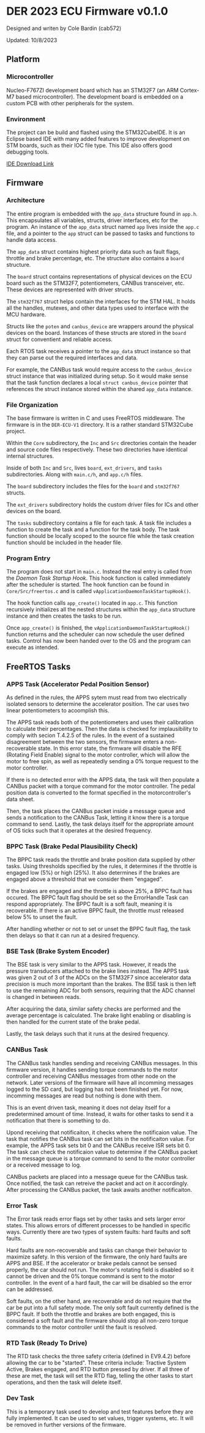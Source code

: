 # DER 2023 ECU Firmware v0.1.0

Designed and writen by Cole Bardin (cab572)

Updated: 10/8/2023

## Platform

### Microcontroller

Nucleo-F767ZI development board which has an STM32F7 (an ARM Cortex-M7 based microcontroller). The development board is embedded on a custom PCB with other peripherals for the system.

### Environment

The project can be build and flashed using the STM32CubeIDE. It is an Eclipse based IDE with many added features to improve development on STM boards, such as their IOC file type. This IDE also offers good debugging tools.

[IDE Download Link](https://www.st.com/en/development-tools/stm32cubeide.html)

## Firmware

### Architecture

The entire program is embedded with the `app_data` structure found in `app.h`. This encapsulates all variables, structs, driver interfaces, etc for the program. An instance of the `app_data` struct named `app` lives inside the `app.c` file, and a pointer to the `app` struct can be passed to tasks and functions to handle data access.

The `app_data` struct contains highest priority data such as fault flags, throttle and brake percentage, etc. The structure also contains a `board` structure.

The `board` struct contains representations of physical devices on the ECU board such as the STM32F7, potentiometers, CANBus transceiver, etc. These devices are represented with driver structs.

The `stm32f767` struct helps contain the interfaces for the STM HAL. It holds all the handles, mutexes, and other data types used to interface with the MCU hardware.

Structs like the `poten` and `canbus_device` are wrappers around the physical devices on the board. Instances of these structs are stored in the `board` struct for conventient and reliable access.

Each RTOS task receives a pointer to the `app_data` struct instance so that they can parse out the required interfaces and data.

For example, the CANBus task would require access to the `canbus_device` struct instance that was initialized during setup. So it would make sense that the task function declares a local `struct canbus_device` pointer that references the struct instance stored within the shared `app_data` instance.

### File Organization

The base firmware is written in C and uses FreeRTOS middleware. The firmware is in the `DER-ECU-V1` directory. It is a rather standard STM32Cube project.

Within the `Core` subdirectory, the `Inc` and `Src` directories contain the header and source code files respectively. These two directories have identical internal structures.

Inside of both `Inc` and `Src`, lives `board`, `ext_drivers`, and `tasks` subdirectories. Along with `main.c/h`, and `app.c/h` files.

The `board` subdirectory includes the files for the `board` and `stm32f767` structs. 

The `ext_drivers` subdirectory holds the custom driver files for ICs and other devices on the board.

The `tasks` subdirectory contains a file for each task. A task file includes a function to create the task and a function for the task body. The task function should be locally scoped to the source file while the task creation function should be included in the header file.

### Program Entry

The program does not start in `main.c`. Instead the real entry is called from the *Daemon Task Startup Hook*. This hook function is called immediately after the scheduler is started. The hook function can be found in `Core/Src/freertos.c` and is called `vApplicationDaemonTaskStartupHook()`.

The hook function calls `app_create()` located in `app.c`. This function recursively initializes all the nested structures within the `app_data` structure instance and then creates the tasks to be run.

Once `app_create()` is finished, the `vApplicationDaemonTaskStartupHook()` function returns and the scheduler can now schedule the user defined tasks. Control has now been handed over to the OS and the program can execute as intended.

## FreeRTOS Tasks

### APPS Task (Accelerator Pedal Position Sensor)

As defined in the rules, the APPS sytem must read from two electrically isolated sensors to determine the accelerator position. The car uses two linear potentiometers to acoomplish this.

The APPS task reads both of the potentiometers and uses their calibration to calculate their percentages. Then the data is checked for implausibility to comply with secion T.4.2.5 of the rules. In the event of a sustained disagreement between the two sensors, the firmware enters a non-recoverable state. In this error state, the firmware will disable the RFE (Rotating Field Enable) signal to the motor controller, which will allow the motor to free spin, as well as repeatedly sending a 0% torque request to the motor controller. 

If there is no detected error with the APPS data, the task will then populate a CANBus packet with a torque command for the motor controller. The pedal position data is converted to the format specified in the motorcontroller's data sheet. 

Then, the task places the CANBus packet inside a message queue and sends a notification to the CANBus Task, letting it know there is a torque command to send. Lastly, the task delays itself for the appropriate amount of OS ticks such that it operates at the desired frequency.

### BPPC Task (Brake Pedal Plausibility Check)

The BPPC task reads the throttle and brake position data supplied by other tasks. Using thresholds specified by the rules, it determines if the throttle is engaged low (5%) or high (25%). It also determines if the brakes are engaged above a threshold that we consider them "engaged".

If the brakes are engaged and the throttle is above 25%, a BPPC fault has occured. The BPPC fault flag should be set so the ErrorHandle Task can respond appropriately. The BPPC fault is a soft fault, meaning it is recoverable. If there is an active BPPC fault, the throttle must released below 5% to unset the fault.

After handling whether or not to set or unset the BPPC fault flag, the task then delays so that it can run at a desired frequency.

### BSE Task (Brake System Encoder)

The BSE task is very similar to the APPS task. However, it reads the pressure transducers attached to the brake lines instead. The APPS task was given 2 out of 3 of the ADCs on the STM32F7 since accelerator data precision is much more important than the brakes. The BSE task is then left to use the remaining ADC for both sensors, requiring that the ADC channel is changed in between reads.

After acquiring the data, similar safety checks are performed and the average percentage is calculated. The brake light enabling or disabling is then handled for the current state of the brake pedal.

Lastly, the task delays such that it runs at the desired frequency.

### CANBus Task

The CANBus task handles sending and receiving CANBus messages. In this firmware version, it handles sending torque commands to the motor controller and receiving CANBus messages from other node on the network. Later versions of the firmware will have all incomming messages logged to the SD card, but logging has not been finished yet. For now, incomming messages are read but nothing is done with them.

This is an event driven task, meaning it does not delay itself for a predetermined amount of time. Instead, it waits for other tasks to send it a notification that there is something to do.

Upond receiving that notificaiton, it checks where the notificaion value. The task that notifies the CANBus task can set bits in the notificaiton value. For example, the APPS task sets bit 0 and the CANBus receive ISR sets bit 0. The task can check the notificaion value to determine if the CANBus packet in the message queue is a torque command to send to the motor controller or a received message to log.

CANBus packets are placed into a message queue for the CANBus task. Once notified, the task can retreive the packet and act on it accordingly. After processing the CANBus packet, the task awaits another notificaiton.

### Error Task

The Error task reads error flags set by other tasks and sets larger error states. This allows errors of different processes to be handled in specific ways. Currently there are two types of system faults: hard faults and soft faults.

Hard faults are non-recoverable and tasks can change their behavior to maximize safety. In this version of the firmware, the only hard faults are APPS and BSE. If the accelerator or brake pedals cannot be sensed properly, the car should not run. The motor's rotating field is disabled so it cannot be driven and the 0% torque command is sent to the motor controller. In the event of a hard fault, the car will be disabled so the error can be addressed.

Soft faults, on the other hand, are recoverable and do not require that the car be put into a full safety mode. The only soft fault currently defined is the BPPC fault. If both the throttle and brakes are both engaged, this is considered a soft fault and the firmware should stop all non-zero torque commands to the motor controller until the fault is resolved.

### RTD Task (Ready To Drive)

The RTD task checks the three safety criteria (defined in EV9.4.2) before allowing the car to be "started". These criteria include: Tractive System Active, Brakes engaged, and RTD button pressed by driver. If all three of these are met, the task will set the RTD flag, telling the other tasks to start operations, and then the task will delete itself.

### Dev Task

This is a temporary task used to develop and test features before they are fully implemented. It can be used to set values, trigger systems, etc. It will be removed in further versions of the firmware.